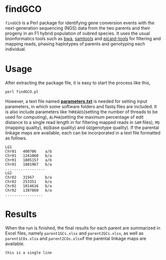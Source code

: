 # findGCO 
`findGCO` is a Perl package for identifying gene conversion events with the next-generation sequencing (NGS) data from the two parents and their progeny in an F1 hybrid population of oubred species. It uses the usual bioinformatics tools such as [bwa](http://bio-bwa.sourceforge.net), [samtools](http://samtools.sourceforge.net) and [picard-tools](http://broadinstitute.github.io/picard) for filtering and mapping reads, phasing haplotypes of parents and genotyping each individual.
# Usage 
After extracting the package file, it is easy to start the process like this, <br>
 ```Perl
 perl findGCO.pl
 ```
However, a text file named [**parameters.txt**](https://github.com/tongchf/findGCO/blob/master/parameters.txt) is needed for setting input parameters, in which some software folders and fastq files are included. It is also include parameters like `THREADS`(setting the number of threads to be used for computing), `ALPHA`(setting the maximum percentage of edit distance to a single read length in for filtering mapped reads in `SAM` files), `MQ` (mapping quality), `BQ`(base quality) and `GQ`(genotype quality). If the parental linkage maps are available, each can be incorporated in a text file formatted as follows. <br> 

    LG1  
    Chr01	400706	  a/b  
    Chr01	1241060	  b/a  
    Chr01	1805157	  a/b  
    Chr01	1881967	  b/a  
    ..................  
    LG2  
    Chr02	31567	  b/a  
    Chr02	253351	  b/a  
    Chr02	1014616	  b/a  
    Chr02	1387860	  b/a  
    .................  

# Results
When the run is finished, the final results for each parent are summarized in Excel files, namely `parent1GCs.xlsx` and  `parent2GCs.xlsx`, as well as  `parent1COs.xlsx` and `parent2COs.xlsx`if the parental linkage maps are available.
```
this is a single line 
```
